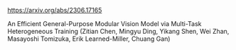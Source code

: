 https://arxiv.org/abs/2306.17165

An Efficient General-Purpose Modular Vision Model via Multi-Task Heterogeneous Training (Zitian Chen, Mingyu Ding, Yikang Shen, Wei Zhan, Masayoshi Tomizuka, Erik Learned-Miller, Chuang Gan)